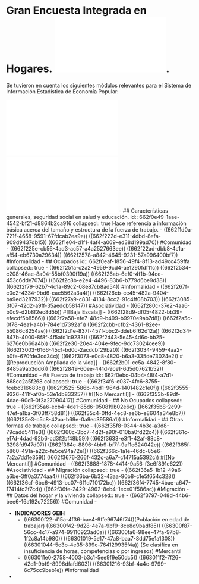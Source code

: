 # Gran Encuesta Integrada en Hogares.  ![Documentacion.pdf](../assets/Documentacion-GEIH-2024_1714363088345_0.pdf).
Se tuvieron en cuenta los siguientes módulos relevantes para el Sistema de Información Estadística de Economía Popular:

![metodologia_GEIH-01_V9.pdf](../assets/metodologia_GEIH-01_V9_1714425419043_0.pdf)
![metodologia_informalidad GEIH.pdf](../assets/metodologia_informalidad_GEIH_1714426289886_0.pdf)
	- ## Características generales, seguridad social en salud y educación. 
	  id:: 662f0e49-1aae-4542-bf21-d8864b2ca916
	  collapsed:: true
	  Hace referencia a información básica acerca del tamaño y estructura de la fuerza de trabajo.
		- ((662f1d0a-721f-4658-9591-67fdcab2ea9e)) 
		  ((662f222d-e311-4dbd-8efa-909d9437db15))
		  ((662f1e04-d1f1-4af4-a069-ed38d199ad70)) 
		  #Comunidad
		- ((662f225e-cb56-4ad3-ac57-a4a2527663ee))
		  ((662f22ad-dbb8-4c1a-af54-eb6730a29634))
		  ((662f2578-a842-4645-9231-57a996400bf7))
		  #Informalidad
	- ## Ocupados
	  id:: 662f0eaf-1856-49f4-8f13-ad49cc459ffa
	  collapsed:: true
		- ((662f251a-c2a2-4959-9cd4-ae1290fdf11c))
		  ((662f2534-c208-46ae-8a04-55bf0390f19a))
		  ((662f26ab-6ef0-4f1b-94ce-453c6dde7074))
		  ((662f2c8b-e2e4-4496-83b6-b779d6be9d38))
		  ((662f2f79-62b7-4c1a-89c2-08e87cb8ad54))
		  #Informalidad
		- ((662f267f-c0e2-4334-9bd6-cae5562a3a4f))
		  ((662f26cb-ce45-482a-9404-ba9ed3287932))
		  ((662f27a9-c831-4134-8cc2-91c4ff08b703))
		  ((662f3085-3f07-42d2-a9ff-35aedcb58147))
		  #Asociatividad
		- ((662f280c-37e2-4aa6-b0c9-d2b8f2ec8d5b))
		  #[[Baja Escala]]
		- ((662f28d9-df05-4822-bb39-efecdf5b8566))
		  ((662f2a58-efe7-48d9-b499-b9970e9ab7d8))
		  ((662f2a5c-0f78-4ea1-a4b1-784e1d7392af))
		  ((662f2cbb-cfb2-4361-82ee-55086c8254ae))
		  ((662f2d1e-837f-457f-bbc2-ddeb6f62d12a))
		  ((662f2d34-847b-4000-8f8f-4f5afd1c9233))
		  ((662f2d43-5e45-4d6c-bb25-6276e0b66a4b))
		  ((662f2e30-20e4-404e-9fec-9dc73024cee9))
		  ((662f3003-6166-45c1-bd0c-2acdcbf29b20))
		  ((662f3034-9459-4aa2-b0fe-670fde3cd34c))
		  ((662f3073-e0c8-4820-b6a3-335de73024e2))
		  #[[Reproducción Ampliada de la vida]]
		- ((662f2b01-cc5a-4842-8f80-8485a9ab3dd6))
		  ((662f2849-60ee-441d-9ce1-6d5d07621b52))
		  #Comunidad
	- ## Fuerza de trabajo
	  id:: 662f0ebc-04b4-48f4-a7d1-868cc2a5f268
	  collapsed:: true
		- ((662f34f6-c037-4fc6-8755-fcebc316683c))
		  ((662f3525-586b-4bd1-964d-1401482c1e0f))
		  ((662f3555-9326-411f-af0b-53e1db833257))
		  #[[No Mercantil]]
		- ((662f353b-89df-4dae-90d1-0f2a27090417))
		  #Comunidad
	- ## No Ocupados
	  collapsed:: true
		- ((662f35a6-ecb4-4de1-85d6-050819b02e6c))
		  ((662f35b8-2c99-47ef-a1ba-3f03ff758d81))
		  ((662f35c4-0ffd-4ec8-ae6b-e8604a34e8b7))
		  ((662f35e3-c5c8-42aa-b69e-0a9ec39586a1))
		  #Informalidad
	- ## Otras formas de trabajo
	  collapsed:: true
		- ((662f35f8-0344-4b3e-a3d8-79cadd5411e3))
		  ((662f360c-3bc7-4d2f-a90f-010ba0fd22c4))
		  ((662f361c-e17d-4dad-92b6-cd3f2bf48b59))
		  ((662f3633-e3f1-42af-88c8-3298fd947d07))
		  ((662f364c-8896-4bb9-bf7f-9af1e624042e))
		  ((662f365f-5860-491a-a22c-fe5ce94a72e1))
		  ((662f366c-1a1e-46dc-85e6-7a2a7dd1e359))
		  ((662f3676-266f-432c-a6a7-c14715a5392c))
		  #[[No Mercantil]] #Comunidad
		- ((662f3688-1878-4414-9a56-f3e6f891e622))
		  #Asociatividad
	- ## Migración
	  collapsed:: true
		- ((662f36a5-1b12-49a6-a6be-3ff0a3774aa4))
		  ((662f36ba-6b32-43aa-90b8-c1e5f654c328))
		  ((662f36cf-6bc6-4913-bc07-6f1d710172bc))
		  ((662f36f4-7745-4bae-a647-17414fc2f7cd))
		  ((662f36fe-2429-4962-8eb4-1ece01f586ac))
		  #Migración
	- ## Datos del hogar y la vivienda
	  collapsed:: true
		- ((662f3797-048d-44b6-bee6-16a192c72256))
		  #Comunidad
	-
- **INDICADORES GEIH**
	- ((66300f22-d15a-4f36-bae4-9ffe96746f74))(Población en edad de trabajar)
	  ((66300f42-9d28-4e7a-9bf9-8ce8d9badf85))
	  ((66300f87-56cc-4c17-a974-99110923ad0a))
	  ((66300fa6-98ee-47fa-97b8-1f2c8a14b980))
	  ((66301019-5e17-47a8-baa7-8dd75e1a1308))
	  ((66301044-5c3b-4e35-899c-764129935f4a)) (Se clasifica en insuficiencia de horas, competencias o por ingresos)
	  #Mercantil
	- ((663011e0-2758-4003-b3c1-5ee9f9e50dc5))
	  ((663011f2-7f26-42d1-9bf9-8996dfafd603))
	  ((66301216-93bf-4a4c-9799-6c75cc9beb1e))
	  #Informalidad
-